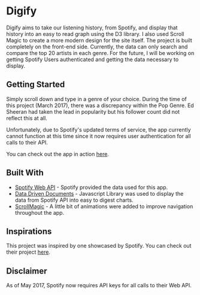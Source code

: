 # Digify

Digify aims to take our listening history, from Spotify, and display that history into an easy to read graph using the D3 library. I also used Scroll Magic to create a more modern design for the site itself. The project is built completely on the front-end side. Currently, the data can only search and compare the top 20 artists in each genre. For the future, I will be working on getting Spotify Users authenticated and getting the data necessary to display.

## Getting Started

Simply scroll down and type in a genre of your choice. During the time of this project (March 2017), there was a discrepancy within the Pop Genre. Ed Sheeran had taken the lead in popularity but his follower count did not reflect this at all.

Unfortunately, due to Spotify's updated terms of service, the app currently cannot function at this time since it now requires user authentication for all calls to their API.  

You can check out the app in action [here](https://www.youtube.com/watch?v=kVqfOBM18g8).

## Built With

* [Spotify Web API](https://developer.spotify.com/web-api/) - Spotify provided the data used for this app.
* [Data Driven Documents](https://d3js.org/) - Javascript Library was used to display the data from Spotify API into easy to digest charts.
* [ScrollMagic](http://scrollmagic.io/) - A little bit of animations were added to improve navigation throughout the app.

## Inspirations

This project was inspired by one showcased by Spotify. You can check out their project [here](https://developer.spotify.com/showcase/item/klangspektrum/).

## Disclaimer
As of May 2017, Spotify now requires API keys for all calls to their Web API.
